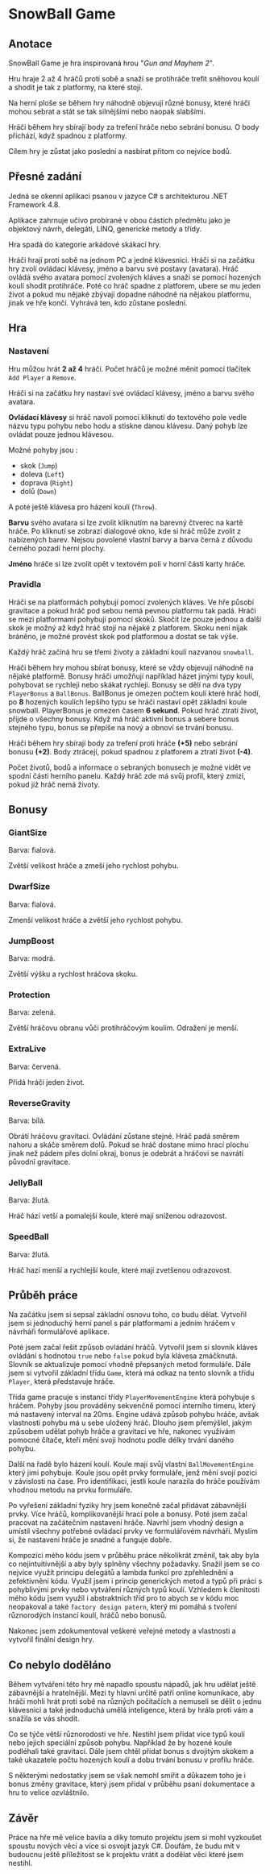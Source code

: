 # SnowBall Game

## Anotace
SnowBall Game je hra inspirovaná hrou "*Gun and Mayhem 2*".

Hru hraje 2 až 4 hráčů proti sobě a snaží se protihráče trefit sněhovou koulí a shodit je tak z platformy, na které stojí.

Na herní ploše se během hry náhodně objevují různé bonusy, které hráči mohou sebrat a stát se tak silnějšími nebo naopak slabšími.

Hráči během hry sbírají body za trefení hráče nebo sebrání bonusu. O body přichází, když spadnou z platformy.

Cílem hry je zůstat jako poslední a nasbírat přitom co nejvíce bodů.

## Přesné zadání
Jedná se okenní aplikaci psanou v jazyce C# s architekturou .NET Framework 4.8.

Aplikace zahrnuje učivo probírané v obou částích předmětu jako je objektový návrh, delegáti, LINQ, generické metody a třídy.

Hra spadá do kategorie arkádové skákací hry.

Hráči hrají proti sobě na jednom PC a jedné klávesnici. Hráči si na začátku hry zvolí ovládací klávesy, jméno a barvu své postavy (avatara). Hráč ovládá svého avatara pomocí zvolených kláves a snaží se pomocí hozených koulí shodit protihráče. Poté co hráč spadne z platforem, ubere se mu jeden život a pokud mu nějaké zbývají dopadne náhodně na nějakou platformu, jinak ve hře končí. Vyhrává ten, kdo zůstane poslední.

## Hra
### Nastavení
Hru můžou hrát **2 až 4** hráči. Počet hráčů je možné měnit pomocí tlačítek `Add Player` a `Remove`.

Hráči si na začátku hry nastaví své ovládací klávesy, jméno a barvu svého avatara.

**Ovládací klávesy** si hráč navolí pomocí kliknutí do textového pole vedle názvu typu pohybu nebo hodu a stiskne danou klávesu. Daný pohyb lze ovládat pouze jednou klávesou. 

Možné pohyby jsou :
- skok (`Jump`) 
- doleva (`Left`)
- doprava (`Right`)
- dolů (`Down`) 

A poté ještě klávesa pro házení koulí (`Throw`). 

**Barvu** svého avatara si lze zvolit kliknutím na barevný čtverec na kartě hráče. Po kliknutí se zobrazí dialogové okno, kde si hráč může zvolit z nabízených barev. Nejsou povolené vlastní barvy a barva černá z důvodu černého pozadí herní plochy.

**Jméno** hráče si lze zvolit opět v textovém poli v horní části karty hráče.

### Pravidla
Hráči se na platformách pohybují pomocí zvolených kláves. Ve hře působí gravitace a pokud hráč pod sebou nemá pevnou platformu tak padá. Hráči se mezi platformami pohybují pomocí skoků. Skočit lze pouze jednou a další skok je možný až když hráč stojí na nějaké z platforem. Skoku není nijak bráněno, je možné provést skok pod platformou a dostat se tak výše.

Každý hráč začíná hru se třemi životy a základní koulí nazvanou `snowball`.

Hráči během hry mohou sbírat bonusy, které se vždy objevují náhodně na nějaké platformě. Bonusy hráči umožňují například házet jinými typy koulí, pohybovat se rychleji nebo skákat rychleji. Bonusy se dělí na dva typy `PlayerBonus` a `BallBonus`. BallBonus je omezen počtem koulí které hráč hodí, po **8** hozených koulích lepšího typu se hráči nastaví opět základní koule snowball. PlayerBonus je omezen časem **6 sekund**. Pokud hráč ztratí život, přijde o všechny bonusy. Když má hráč aktivní bonus a sebere bonus stejného typu, bonus se přepíše na nový a obnoví se trvání bonusu.

Hráči během hry sbírají body za trefení proti hráče **(+5)** nebo sebrání bonusu **(+2)**. Body ztrácejí, pokud spadnou z platforem a ztratí život **(-4)**. 

Počet životů, bodů a informace o sebraných bonusech je možné vidět ve spodní části herního panelu. Každý hráč zde má svůj profil, který zmizí, pokud již hráč nemá životy.

## Bonusy
### GiantSize
Barva: fialová.

Zvětší velikost hráče a zmeší jeho rychlost pohybu.

### DwarfSize
Barva: fialová.

Zmenší velikost hráče a zvětší jeho rychlost pohybu.

### JumpBoost
Barva: modrá.

Zvětší výšku a rychlost hráčova skoku.

### Protection
Barva: zelená.

Zvětší hráčovu obranu vůči protihráčovým koulím. Odražení je menší.

### ExtraLive
Barva: červená.

Přidá hráči jeden život.

### ReverseGravity
Barva: bílá.

Obrátí hráčovu gravitaci. Ovládání zůstane stejné. Hráč padá směrem nahoru a skáče směrem dolů. Pokud se hráč dostane mimo hrací plochu jinak než pádem přes dolní okraj, bonus je odebrát a hráčovi se navrátí původní gravitace.

### JellyBall
Barva: žlutá.

Hráč hází vetší a pomalejší koule, které mají sníženou odrazovost.

### SpeedBall
Barva: žlutá.

Hráč hazí menší a rychlejší koule, které mají zvetšenou odrazovost.

## Průběh práce
Na začátku jsem si sepsal základní osnovu toho, co budu dělat. Vytvořil jsem si jednoduchý herní panel s pár platformami a jedním hráčem v návrháři formulářové aplikace.
 
Poté jsem začal řešit způsob ovládání hráčů. Vytvořil jsem si slovník kláves ovládání s hodnotou `true` nebo `false` pokud byla klávesa zmáčknutá. Slovník se aktualizuje pomocí vhodně přepsaných metod formuláře. Dále jsem si vytvořil základní třídu `Game`, která má odkaz na tento slovník a třídu `Player`, která představuje hráče. 

Třída game pracuje s instancí třídy `PlayerMovementEngine` která pohybuje s hráčem. Pohyby jsou prováděny sekvenčně pomocí interního timeru, který má nastavený interval na 20ms. Engine udává způsob pohybu hráče, avšak vlastnosti pohybu má u sebe uložený hráč. Dlouho jsem přemýšlel, jakým způsobem udělat pohyb hráče a gravitaci ve hře, nakonec využívám pomocné čítače, kteří mění svoji hodnotu podle délky trvání daného pohybu.

Další na řadě bylo házení koulí. Koule mají svůj vlastní `BallMovementEngine` který jimi pohybuje. Koule jsou opět prvky formuláře, jenž mění svojí pozici v závislosti na čase. Pro identifikaci, jestli koule narazila do hráče používám vhodnou metodu na prvku formuláře.

Po vyřešení základní fyziky hry jsem konečně začal přidávat zábavnější prvky. Více hráčů, komplikovanější hrací pole a bonusy. Poté jsem začal pracovat na začátečním nastavení hráče. Navrhl jsem vhodný design a umístil všechny potřebné ovládací prvky ve formulářovém návrháři. Myslím si, že nastavení hráče je snadné a funguje dobře.

Kompozici mého kódu jsem v průběhu práce několikrát změnil, tak aby byla co nejintuitivnější a aby byly splněny všechny požadavky. Snažil jsem se co nejvíce využít principu delegátů a lambda funkcí pro zpřehlednění a zefektivnění kódu. Využil jsem i princip generických metod a typů při práci s pohyblivými prvky nebo vytváření různých typů koulí. Vzhledem k členitosti mého kódu jsem využil i abstraktních tříd pro to abych se v kódu moc neopakoval a také `factory design patern`, který mi pomáhá s tvoření různorodých instancí koulí, hráčů nebo bonusů.

Nakonec jsem zdokumentoval veškeré veřejné metody a vlastnosti a vytvořil finální design hry.

## Co nebylo doděláno
Během vytváření této hry mě napadlo spoustu nápadů, jak hru udělat ještě zábavnější a hratelnější. Mezi ty hlavní určitě patří online komunikace, aby hráči mohli hrát proti sobě na různých počítačích a nemuseli se dělit o jednu klávesnici a také jednoduchá umělá inteligence, která by hrála proti vám a snažila se vás shodit.

Co se týče větší různorodosti ve hře. Nestihl jsem přidat více typů koulí nebo jejich speciální způsob pohybu. Například že by hozené koule podléhali také gravitaci. Dále jsem chtěl přidat bonus s dvojitým skokem a také ukazatele počtu hozených koulí a dobu trvání bonusu v profilu hráče. 

S některými nedostatky jsem se však nemohl smířit a důkazem toho je i bonus změny gravitace, který jsem přidal v průběhu psaní dokumentace a hru to velice ozvláštnilo.

## Závěr
Práce na hře mě velice bavila a díky tomuto projektu jsem si mohl vyzkoušet spoustu nových věcí a více si osvojit jazyk C#.  Doufám, že budu mít v budoucnu ještě příležitost se k projektu vrátit a dodělat věci které jsem nestihl.
